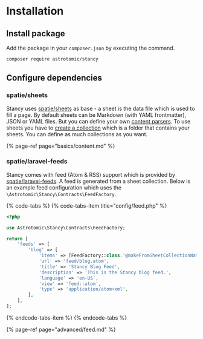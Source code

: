 # Installation

## Install package

Add the package in your `composer.json` by executing the command.

```bash
composer require astrotomic/stancy
```

## Configure dependencies

### spatie/sheets

Stancy uses [spatie/sheets](https://github.com/spatie/sheets) as base - a sheet is the data file which is used to fill a page. By default sheets can be Markdown \(with YAML frontmatter\), JSON or YAML files. But you can define your own [content parsers](https://github.com/spatie/sheets#content-parser). To use sheets you have to [create a collection](https://github.com/spatie/sheets#creating-your-first-collection) which is a folder that contains your sheets. You can define as much collections as you want.

{% page-ref page="basics/content.md" %}

### spatie/laravel-feeds

Stancy comes with feed \(Atom & RSS\) support which is provided by [spatie/laravel-feeds](https://github.com/spatie/laravel-feed). A feed is generated from a sheet collection. Below is an example feed configuration which uses the `\Astrotomic\Stancy\Contracts\FeedFactory`.

{% code-tabs %}
{% code-tabs-item title="config/feed.php" %}
```php
<?php

use Astrotomic\Stancy\Contracts\FeedFactory;

return [
    'feeds' => [
        'blog' => [
            'items' => [FeedFactory::class.'@makeFromSheetCollectionName', 'blog'],
            'url' => 'feed/blog.atom',
            'title' => 'Stancy Blog Feed',
            'description' => 'This is the Stancy blog feed.',
            'language' => 'en-US',
            'view' => 'feed::atom',
            'type' => 'application/atom+xml',
        ],
    ],
];
```
{% endcode-tabs-item %}
{% endcode-tabs %}

{% page-ref page="advanced/feed.md" %}

